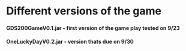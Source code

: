 # Different versions of the game

#### GDS200GameV0.1.jar - first version of the game play tested on 9/23
#### OneLuckyDayV0.2.jar - version thats due on 9/30 
